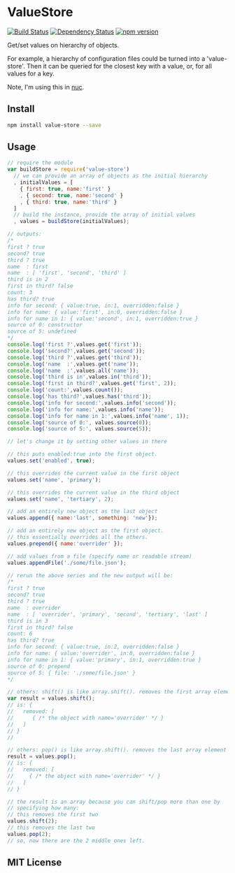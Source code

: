# ValueStore
[![Build Status](https://travis-ci.org/elidoran/node-value-store.svg?branch=master)](https://travis-ci.org/elidoran/node-value-store)
[![Dependency Status](https://gemnasium.com/elidoran/node-value-store.png)](https://gemnasium.com/elidoran/node-value-store)
[![npm version](https://badge.fury.io/js/value-store.svg)](http://badge.fury.io/js/value-store)

Get/set values on hierarchy of objects.

For example, a hierarchy of configuration files could be turned into a 'value-store'. Then it can be queried for the closest key with a value, or, for all values for a key.

Note, I'm using this in [nuc](https://npmjs.com/package/nuc).

## Install

```sh
npm install value-store --save
```

## Usage

```javascript
// require the module
var buildStore = require('value-store')
  // we can provide an array of objects as the initial hierarchy
  , initialValues = [
    { first: true, name:'first' }
    , { second: true, name:'second' }
    , { third: true, name:'third' }
  ]
  // build the instance, provide the array of initial values
  , values = buildStore(initialValues);

// outputs:  
/*
first ? true
second? true
third ? true
name  : first
name  : [ 'first', 'second', 'third' ]
third is in 2
first in third? false
count: 3
has third? true
info for second: { value:true, in:1, overridden:false }
info for name: { value:'first', in:0, overridden:false }
info for name in 1: { value:'second', in:1, overridden:true }
source of 0: constructor
source of 5: undefined
*/
console.log('first ?',values.get('first'));
console.log('second?',values.get('second'));
console.log('third ?',values.get('third'));
console.log('name  :',values.get('name'));
console.log('name  :',values.all('name'));
console.log('third is in',values.in('third'));
console.log('first in third?',values.get('first', 2));
console.log('count:',values.count());
console.log('has third?',values.has('third'));
console.log('info for second:',values.info('second'));
console.log('info for name:',values.info('name'));
console.log('info for name in 1:',values.info('name', 1));
console.log('source of 0:', values.source(0));
console.log('source of 5:', values.source(5));

// let's change it by setting other values in there

// this puts enabled:true into the first object.
values.set('enabled', true);

// this overrides the current value in the first object
values.set('name', 'primary');

// this overrides the current value in the third object
values.set('name', 'tertiary', 2);

// add an entirely new object as the last object
values.append({ name:'last', something: 'new'});

// add an entirely new object as the first object.
// this essentially overrides all the others.
values.prepend({ name:'overrider' });

// add values from a file (specify name or readable stream)
values.appendFile('./some/file.json');

// rerun the above series and the new output will be:
/*
first ? true
second? true
third ? true
name  : overrider
name  : [ 'overrider', 'primary', 'second', 'tertiary', 'last' ]
third is in 3
first in third? false
count: 6
has third? true
info for second: { value:true, in:2, overridden:false }
info for name: { value:'overrider', in:0, overridden:false }
info for name in 1: { value:'primary', in:1, overridden:true }
source of 0: prepend
source of 5: { file: './some/file.json' }
*/

// others: shift() is like array.shift(). removes the first array element
var result = values.shift();
// is: {
//   removed: [
//      { /* the object with name='overrider' */ }
//   ]
// }
//

// others: pop() is like array.shift(). removes the last array element
result = values.pop();
// is: {
//   removed: [
//     { /* the object with name='overrider' */ }
//   ]
// }

// the result is an array because you can shift/pop more than one by
// specifying how many:
// this removes the first two
values.shift(2);
// this removes the last two
values.pop(2);
// so, now there are the 2 middle ones left.
```

## MIT License
